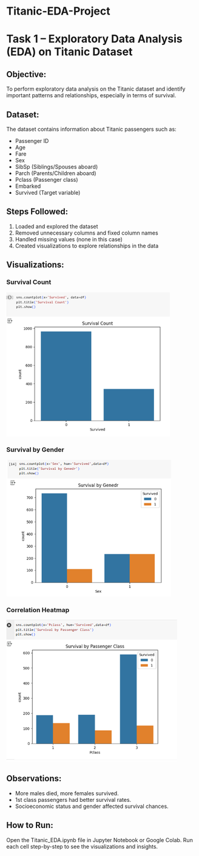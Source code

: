 # Titanic-EDA-Project
# Task 1 – Exploratory Data Analysis (EDA) on Titanic Dataset

## Objective:
To perform exploratory data analysis on the Titanic dataset and identify important patterns and relationships, especially in terms of survival.

## Dataset:
The dataset contains information about Titanic passengers such as:
- Passenger ID
- Age
- Fare
- Sex
- SibSp (Siblings/Spouses aboard)
- Parch (Parents/Children aboard)
- Pclass (Passenger class)
- Embarked
- Survived (Target variable)

## Steps Followed:
1. Loaded and explored the dataset
2. Removed unnecessary columns and fixed column names
3. Handled missing values (none in this case)
4. Created visualizations to explore relationships in the data

## Visualizations:
### Survival Count
![Survival Plot](count.png)

### Survival by Gender
![Gender Plot](Gender.png)

### Correlation Heatmap
![Heatmap](Heatmap.png)

## Observations:
- More males died, more females survived.
- 1st class passengers had better survival rates.
- Socioeconomic status and gender affected survival chances.

## How to Run:
Open the Titanic_EDA.ipynb file in Jupyter Notebook or Google Colab. Run each cell step-by-step to see the visualizations and insights.
